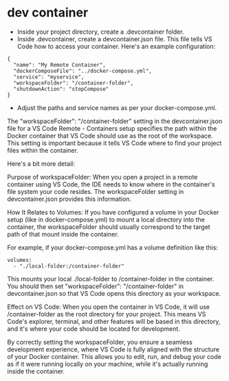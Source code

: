 # dev container


- Inside your project directory, create a .devcontainer folder.
- Inside .devcontainer, create a devcontainer.json file. This file tells VS Code how to access your container. Here's an example configuration:

```
{
  "name": "My Remote Container",
  "dockerComposeFile": "../docker-compose.yml",
  "service": "myservice",
  "workspaceFolder": "/container-folder",
  "shutdownAction": "stopCompose"
}
```

- Adjust the paths and service names as per your docker-compose.yml. 

The "workspaceFolder": "/container-folder" setting in the devcontainer.json file for a VS Code Remote - Containers setup specifies the path within the Docker container that VS Code should use as the root of the workspace. This setting is important because it tells VS Code where to find your project files within the container.

Here's a bit more detail:

Purpose of workspaceFolder: When you open a project in a remote container using VS Code, the IDE needs to know where in the container's file system your code resides. The workspaceFolder setting in devcontainer.json provides this information.

How It Relates to Volumes: If you have configured a volume in your Docker setup (like in docker-compose.yml) to mount a local directory into the container, the workspaceFolder should usually correspond to the target path of that mount inside the container.

For example, if your docker-compose.yml has a volume definition like this:

```
volumes:
  - "./local-folder:/container-folder"
```

This mounts your local ./local-folder to /container-folder in the container. You should then set "workspaceFolder": "/container-folder" in devcontainer.json so that VS Code opens this directory as your workspace. 

Effect on VS Code: When you open the container in VS Code, it will use /container-folder as the root directory for your project. This means VS Code's explorer, terminal, and other features will be based in this directory, and it's where your code should be located for development.

By correctly setting the workspaceFolder, you ensure a seamless development experience, where VS Code is fully aligned with the structure of your Docker container. This allows you to edit, run, and debug your code as if it were running locally on your machine, while it's actually running inside the container.